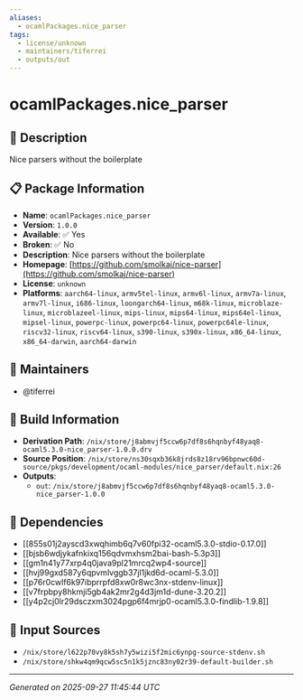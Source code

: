 ```yaml
---
aliases:
  - ocamlPackages.nice_parser
tags:
  - license/unknown
  - maintainers/tiferrei
  - outputs/out
---
```


# ocamlPackages.nice_parser

## 📝 Description

Nice parsers without the boilerplate

## 📋 Package Information

- **Name**: `ocamlPackages.nice_parser`
- **Version**: `1.0.0`
- **Available**: ✅ Yes
- **Broken**: ✅ No
- **Description**: Nice parsers without the boilerplate
- **Homepage**: [https://github.com/smolkaj/nice-parser](https://github.com/smolkaj/nice-parser)
- **License**: `unknown`
- **Platforms**: `aarch64-linux`, `armv5tel-linux`, `armv6l-linux`, `armv7a-linux`, `armv7l-linux`, `i686-linux`, `loongarch64-linux`, `m68k-linux`, `microblaze-linux`, `microblazeel-linux`, `mips-linux`, `mips64-linux`, `mips64el-linux`, `mipsel-linux`, `powerpc-linux`, `powerpc64-linux`, `powerpc64le-linux`, `riscv32-linux`, `riscv64-linux`, `s390-linux`, `s390x-linux`, `x86_64-linux`, `x86_64-darwin`, `aarch64-darwin`
## 👥 Maintainers

- @tiferrei


## 🔧 Build Information

- **Derivation Path**: `/nix/store/j8abmvjf5ccw6p7df8s6hqnbyf48yaq8-ocaml5.3.0-nice_parser-1.0.0.drv`
- **Source Position**: `/nix/store/ns30sqxb36k8jrds8z18rv96bpnwc60d-source/pkgs/development/ocaml-modules/nice_parser/default.nix:26`
- **Outputs**:
  - `out`:  `/nix/store/j8abmvjf5ccw6p7df8s6hqnbyf48yaq8-ocaml5.3.0-nice_parser-1.0.0`

## 🔗 Dependencies

- [[855s01j2ayscd3xwqhimb6q7v60fpi32-ocaml5.3.0-stdio-0.17.0]]
- [[bjsb6wdjykafnkixq156qdvmxhsm2bai-bash-5.3p3]]
- [[gm1n41y77xrp4q0java9pl21mrcq2wp4-source]]
- [[hvj99gxd587y6qpvmlvggb37jl1jkd6d-ocaml-5.3.0]]
- [[p76r0cwlf6k97ibprrpfd8xw0r8wc3nx-stdenv-linux]]
- [[v7frpbpy8hkmji5gb4ak2mr2g4d3jm1d-dune-3.20.2]]
- [[y4p2cj0lr29dsczxm3024pgp6f4mrjp0-ocaml5.3.0-findlib-1.9.8]]

## 📁 Input Sources

- `/nix/store/l622p70vy8k5sh7y5wizi5f2mic6ynpg-source-stdenv.sh`
- `/nix/store/shkw4qm9qcw5sc5n1k5jznc83ny02r39-default-builder.sh`

---
*Generated on 2025-09-27 11:45:44 UTC*
